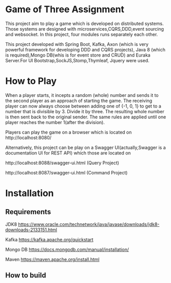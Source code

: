 # Game of Three Assignment

This project aim to play a game which is developed on distributed systems. Those systems are designed with 
microservices,CQRS,DDD,event sourcing and websocket. In this project, four modules runs separately each other.

This project developed with Spring Boot, Kafka, Axon (which is very powerful framework for developing DDD and CQRS projects),
Java 8 (which is required),Mongo DB(whis is for event store and CRUD) and Euraka Server.For UI Bootstrap,SockJS,Stomp,Thymleaf,
Jquery were used.

# How to Play

When a player starts, it incepts a random (whole) number and sends it to the second
player as an approach of starting the game. The receiving player can now always choose
between adding one of {-1, 0, 1} to get to a number that is divisible by 3. Divide it by three. The
resulting whole number is then sent back to the original sender.
The same rules are applied until one player reaches the number 1(after the division).

Players can play the game on a browser which is located on http://localhost:8080/

Alternatively, this project can be play on a Swagger UI(actually,Swagger is a documentation UI for REST API) which those are located on

http://localhost:8088/swagger-ui.html (Query Project)

http://localhost:8087/swagger-ui.html (Command Project)


# Installation

## Requirements

JDK8 https://www.oracle.com/technetwork/java/javase/downloads/jdk8-downloads-2133151.html

Kafka https://kafka.apache.org/quickstart

Mongo DB https://docs.mongodb.com/manual/installation/

Maven https://maven.apache.org/install.html

## How to build






